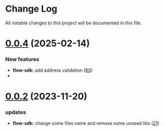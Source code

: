 
# Change Log

All notable changes to this project will be documented in this file.

# [0.0.4](https://github.com/bxlkm/go-wallet-sdk) (2025-02-14)

### New features

- **flow-sdk:** add address validation ([80](https://github.com/bxlkm/go-wallet-sdk/pull/80))
- 
# [0.0.2](https://github.com/bxlkm/go-wallet-sdk) (2023-11-20)

### updates

- **flow-sdk:** change some files name and remove some unused libs ([21](https://github.com/bxlkm/go-wallet-sdk/pull/21))
